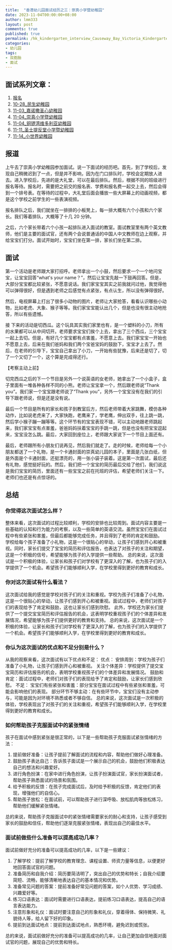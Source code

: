 ```yaml
---
title:  "香港幼儿园面试经历之三：崇真小学暨幼稚园"
date: 2023-11-04T00:00:00+08:00
author: lmm333
layout: post
comments: true
published: true
permalink: /hk_kindergarten_interview_Causeway_Bay_Victoria_Kindergarten/
categories:
- 幼儿园
tags:
- 双胞胎
- 面试
---
```


## 面试系列文章：

1. [报名]()
2. [10-28_民生幼稚园]()
3. [11-03_嘉诺撒圣心幼稚园]()
4. [11-04_崇真小学暨幼稚园]()
5. [11-04_铜锣湾维多利亚幼稚园]()
6. [11-11_圣士提反堂小学暨幼稚园]()
7. [11-14_小世界幼稚园]()

## 报道

上午去了崇真小学幼稚园参加面试。说一下面试的经历吧。首先，到了学校后，发现自己稍微迟到了一点，但是并不影响，因为在门口排队时，学校会定期放人进去。进入学校后，先进的是大礼堂，可以在最后排队。然后，根据不同的班级进行报名等待。报名时，需要把之前交的报名表、学费和报名费一起交上去，然后会得到一个排号表。在等待的过程中，大礼堂后面会播放一些大屏幕上的动画视频，都是这个学校之前学生的一些表演视频。

报名排队之后，我们就坐在一排排的小板凳上，每一排大概有六个小孩和六个家长。我们等着排队，大概等了十几 20 分钟。

之后，六个家长带着六个小孩一起排队进入面试的教室。面试教室里有两个英文教师，他们是主要的面试官，还有两个会说普通话的中国人中文教师在边上观察，并给宝宝们打分。面试开始时，宝宝们坐在第一排，家长们坐在第二排。

## 面试
第一个活动是老师跟大家打招呼。老师拿出一个小鼓，然后要求一个一个地问宝宝，让宝宝回答“what's your name？”，然后让宝宝先敲一下鼓再回答。但是，大部分宝宝都比较紧张，不愿意说话。我们家宝宝其实之前我就问过他，我觉得他可以弹得很好，但是遇到老师之后感觉有点紧张，有点认生，所以没有弹得很好。

然后，电视屏幕上打出了很多小动物的图片，老师让大家抢答，看看认识哪些小动物，比如老虎、大象、猴子等等。我们家宝宝能认出几个，但是也没有很主动地抢答，所以有些遗憾。

接 下来的活动是切西瓜。这个玩具其实我们家里也有，是一个塑料的小刀，所有的水果都可以从中间切开。老师要求宝宝们挨个上去，拿出了三个西瓜，三个宝宝一起上去切。但是，有好几个宝宝都有点害羞，不愿意上去。我们家宝宝一开始也不愿意上去，后来在我们爸妈和我们两个宝爸宝妈的鼓励下，宝宝才上去了。然后，在老师的引导下，宝宝自己拿出了小刀，一开始有些犹豫，后来还是切了，切了一个又切了一个，这个算是完成得还行。

【考察主动上前】

切完西瓜之后的下一个节目是另外一个说英语的女老师，她拿出了一个小盒子，盒子里面有一堆各种各样不同的小熊。老师让宝宝拿一个，然后跟老师说“Thank you”。我们家一个宝宝跟老师说了“Thank you”，另外一个宝宝没有在我们的引导下跟老师说，但是还是没有说。

最后一个节目是所有的家长和孩子到教室后方，然后老师带着大家跳舞，模仿各种动作，比如说老虎来了，大家快跑，老鹰来了，学老鹰，伸出双手，往上跳一跳，然后学小猴子蹦一蹦等等。这个环节有的宝宝表现不错，可以主动地跟老师跳起来，我们家宝宝有点害羞，爸爸妈妈扶着宝宝的手跳一跳，但是也没有把宝宝逗起来，宝宝没怎么跳。最后，大家回到座位上，老师跟大家说下一个节目上面还有。

最后，老师跟所有小朋友们说再见，然后我们就走了。走的时候，老师给每一个小朋友都送了一个礼物，是一个卡通封面的崇真幼儿园的本子，里面是几张白纸，但是外面是个卡通封面，还挺漂亮的，用一张小袋子装着。这是第一次面试，最后还有礼物，感觉挺好玩的。然后，我们把一个宝宝的简历最后交给了他们，我们说这是我们宝宝的简历，里面还有一些宝宝之前在托班的评估，希望老师们关注一下。老师们也还是有点惊讶的。

## 总结

### 你觉得这次面试怎么样？
整体来看，这次面试的过程比较顺利，学校的安排也比较周到。面试内容主要是一些基础的认知和行为能力的考察，以及一些简单的英语交流。虽然宝宝们在面试过程中有些紧张和害羞，但最后都能够完成任务，并且得到了老师的肯定和鼓励。
学校给每个孩子准备了小礼物，这是一个很贴心的举动，让孩子们感到开心和被重视。同时，家长们提交了宝宝的简历和评估报告，也表达了对孩子的关注和期望，这是一个积极的信号，希望能够为孩子的入学提供一些帮助。
总的来说，这次面试是一个积极的体验，让家长和孩子们对学校有了更深入的了解，也为孩子们的入学提供了一个机会。希望孩子们能够顺利入学，在学校里得到更好的教育和成长。

### 你对这次面试有什么看法？

这次面试给我的感觉是学校对孩子们的关注和重视。学校为孩子们准备了小礼物，这是一个很贴心的举动，让孩子们感到开心和被重视。面试过程中，老师们对孩子们的表现给予了肯定和鼓励，这也让家长们感到欣慰。
此外，学校还为家长们提供了一个提交宝宝简历和评估报告的机会，这表明学校重视孩子们的个体差异和发展情况，希望能够为孩子们提供更好的教育和支持。
总的来说，这次面试是一个积极的体验，让家长和孩子们对学校有了更深入的了解，也为孩子们的入学提供了一个机会。希望孩子们能够顺利入学，在学校里得到更好的教育和成长。


### 你认为这次面试的优点和不足分别是什么？
从我的观察来看，这次面试有以下优点和不足：
优点：
安排周到：学校为孩子们准备了小礼物，让孩子们感到开心和被重视。
关注个体差异：学校提供了提交宝宝简历和评估报告的机会，表明学校重视孩子们的个体差异和发展情况。
鼓励和肯定：面试过程中，老师们对孩子们的表现给予了肯定和鼓励，让家长们感到欣慰。
不足：
宝宝们有些紧张和害羞：部分宝宝在面试过程中有些紧张和害羞，可能会影响他们的表现。
部分环节不够主动：在有些环节中，宝宝们没有主动参与，可能是因为对环境不熟悉或者不够自信。
总的来说，这次面试是一次积极的体验，学校表现出了对孩子们的关注和重视，希望孩子们能够顺利入学，在学校里得到更好的教育和成长。

### 如何帮助孩子克服面试中的紧张情绪
孩子在面试中感到紧张是很正常的，以下是一些帮助孩子克服面试紧张情绪的方法：

1. 提前做好准备：让孩子提前了解面试的流程和内容，帮助他们做好心理准备。
2. 鼓励孩子表达自己：告诉孩子面试是一个展示自己的机会，鼓励他们积极表达自己的想法和兴趣爱好。
3. 进行角色扮演：在家中进行角色扮演，让孩子扮演面试官，家长扮演面试者，帮助孩子熟悉面试的场景和氛围。
4. 给予积极的反馈：在孩子完成面试后，及时给予积极的反馈，肯定他们的表现，增强他们的自信心。
5. 帮助孩子放松：在面试前，可以帮助孩子进行深呼吸、放松肌肉等放松练习，帮助他们缓解紧张情绪。

总的来说，帮助孩子克服面试中的紧张情绪需要家长的耐心和支持，让孩子感受到家长的鼓励和信任，帮助他们逐渐克服紧张情绪，表现出自己的最佳水平。

### 面试前做些什么准备可以提高成功几率？

面试前做好充分的准备可以提高成功的几率，以下是一些建议：

1. 了解学校：提前了解学校的教育理念、课程设置、师资力量等信息，以便更好地回答面试官的问题。
2. 准备简历和自我介绍：简历要简洁明了，突出自己的优势和特长；自我介绍要简短、流畅，能够清晰地表达自己的基本情况和优势。
3. 准备常见问题的答案：提前准备好常见问题的答案，如个人优势、学习成绩、兴趣爱好等。
4. 练习口语表达：面试时需要进行口语表达，提前练习口语表达，提高自己的语言表达能力。
5. 注意形象和礼仪：面试时要注意自己的形象和礼仪，穿着得体、保持微笑、礼貌待人等，给人留下好的印象。
6. 提前到达面试地点：提前到达面试地点，熟悉环境，避免迟到或慌张。

总的来说，面试前做好充分的准备可以提高成功的几率，让自己更加自信地面对面试官的问题，展现自己的优势和特长。

